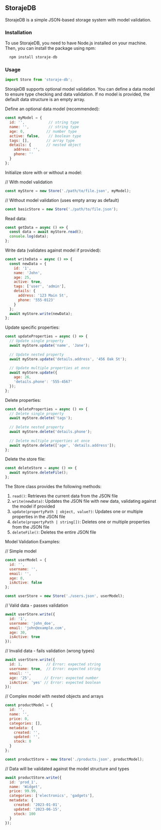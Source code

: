 ## StorajeDB
StorajeDB is a simple JSON-based storage system with model validation.

### Installation
To use StorajeDB, you need to have Node.js installed on your machine. Then, you can install the package using npm:
```javascript
  npm install storaje-db
```

### Usage

```javascript
import Store from 'storaje-db';
```


StorajeDB supports optional model validation. You can define a data model to ensure type checking and data validation. If no model is provided, the default data structure is an empty array.

Define an optional data model (recommended):

```javascript
const myModel = {
  id: '',           // string type
  name: '',         // string type
  age: 0,          // number type
  active: false,    // boolean type
  tags: [],        // array type
  details: {       // nested object
    address: '',
    phone: ''
  }
};
```

Initialize store with or without a model:

// With model validation
```javascript
const myStore = new Store('./path/to/file.json', myModel);
```

// Without model validation (uses empty array as default)
```javascript
const basicStore = new Store('./path/to/file.json');
```


Read data:

```javascript
const getData = async () => {
  const data = await myStore.read();
  console.log(data);
};
```


Write data (validates against model if provided):

```javascript
const writeData = async () => {
  const newData = {
    id: '1',
    name: 'John',
    age: 25,
    active: true,
    tags: ['user', 'admin'],
    details: {
      address: '123 Main St',
      phone: '555-0123'
    }
  };
  await myStore.write(newData);
};
```

Update specific properties:

```javascript
const updateProperties = async () => {
  // Update single property
  await myStore.update('name', 'Jane');
  
  // Update nested property
  await myStore.update('details.address', '456 Oak St');
  
  // Update multiple properties at once
  await myStore.update({
    age: 26,
    'details.phone': '555-4567'
  });
};
```

Delete properties:

```javascript
const deleteProperties = async () => {
  // Delete single property
  await myStore.delete('tags');
  
  // Delete nested property
  await myStore.delete('details.phone');
  
  // Delete multiple properties at once
  await myStore.delete(['age', 'details.address']);
};
```

Delete the store file:

```javascript
const deleteStore = async () => {
  await myStore.deleteFile();
};
```

The Store class provides the following methods:

1. `read()`: Retrieves the current data from the JSON file
2. `write(newData)`: Updates the JSON file with new data, validating against the model if provided
3. `update(propertyPath | object, value?)`: Updates one or multiple properties in the JSON file
4. `delete(propertyPath | string[])`: Deletes one or multiple properties from the JSON file
5. `deleteFile()`: Deletes the entire JSON file

Model Validation Examples:

// Simple model
```javascript
const userModel = {
  id: '',
  username: '',
  email: '',
  age: 0,
  isActive: false
};

const userStore = new Store('./users.json', userModel);
```

// Valid data - passes validation
```javascript
await userStore.write({
  id: '1',
  username: 'john_doe',
  email: 'john@example.com',
  age: 30,
  isActive: true
});
```

// Invalid data - fails validation (wrong types)
```javascript
await userStore.write({
  id: 1,           // Error: expected string
  username: true,  // Error: expected string
  email: '',
  age: '25',      // Error: expected number
  isActive: 'yes' // Error: expected boolean
});
```

// Complex model with nested objects and arrays
```javascript
const productModel = {
  id: '',
  name: '',
  price: 0,
  categories: [],
  metadata: {
    created: '',
    updated: '',
    stock: 0
  }
};

const productStore = new Store('./products.json', productModel);
```

// Data will be validated against the model structure and types
```javascript
await productStore.write({
  id: 'prod_1',
  name: 'Widget',
  price: 99.99,
  categories: ['electronics', 'gadgets'],
  metadata: {
    created: '2023-01-01',
    updated: '2023-06-15',
    stock: 100
  }
});
```